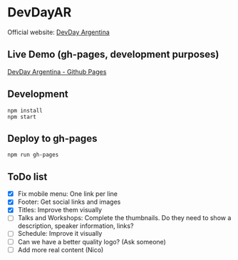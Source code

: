 # DevDayAR

Official website: [DevDay Argentina](http://devdayar.com)

## Live Demo (gh-pages, development purposes)

[DevDay Argentina - Github Pages](http://nisnardi.github.io/devday/)

## Development

```
npm install
npm start
```

## Deploy to gh-pages

```
npm run gh-pages
```

## ToDo list

- [X] Fix mobile menu: One link per line
- [X] Footer: Get social links and images
- [X] Titles: Improve them visually
- [ ] Talks and Workshops: Complete the thumbnails. Do they need to show a description, speaker information, links?
- [ ] Schedule: Improve it visually
- [ ] Can we have a better quality logo? (Ask someone)
- [ ] Add more real content (Nico)